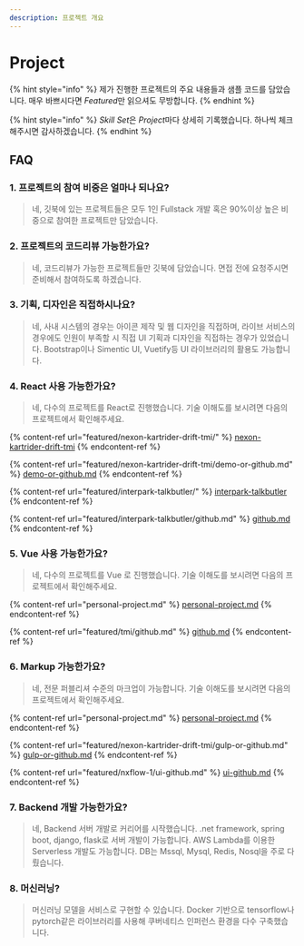 ```yaml
---
description: 프로젝트 개요
---
```


# Project

{% hint style="info" %}
제가 진행한 프로젝트의 주요 내용들과 샘플 코드를 담았습니다. 매우 바쁘시다면 _Feature&#x64;_&#xB9CC; 읽으셔도 무방합니다.
{% endhint %}

{% hint style="info" %}
_Skill Se&#x74;_&#xC740; _Projec&#x74;_&#xB9C8;다 상세히 기록했습니다. 하나씩 체크해주시면 감사하겠습니다.
{% endhint %}

## FAQ

### 1. 프로젝트의 참여 비중은 얼마나 되나요?

> 네, 깃북에 있는 프로젝트들은 모두 1인 Fullstack 개발 혹은 90%이상 높은 비중으로 참여한 프로젝트만 담았습니다.

### 2. 프로젝트의 코드리뷰 가능한가요?

> 네, 코드리뷰가 가능한 프로젝트들만 깃북에 담았습니다. 면접 전에 요청주시면 준비해서 참여하도록 하겠습니다.

### 3. 기획, 디자인은 직접하시나요?

> 네, 사내 시스템의 경우는 아이콘 제작 및 웹 디자인을 직접하며, 라이브 서비스의 경우에도 인원이 부족할 시 직접 UI 기획과 디자인을 직접하는 경우가 있었습니다. Bootstrap이나 Simentic UI, Vuetify등 UI 라이브러리의 활용도 가능합니다.&#x20;

### 4. React 사용 가능한가요?

> 네, 다수의 프로젝트를 React로 진행했습니다. 기술 이해도를 보시려면 다음의 프로젝트에서 확인해주세요.

{% content-ref url="featured/nexon-kartrider-drift-tmi/" %}
[nexon-kartrider-drift-tmi](featured/nexon-kartrider-drift-tmi/)
{% endcontent-ref %}

{% content-ref url="featured/nexon-kartrider-drift-tmi/demo-or-github.md" %}
[demo-or-github.md](featured/nexon-kartrider-drift-tmi/demo-or-github.md)
{% endcontent-ref %}

{% content-ref url="featured/interpark-talkbutler/" %}
[interpark-talkbutler](featured/interpark-talkbutler/)
{% endcontent-ref %}

{% content-ref url="featured/interpark-talkbutler/github.md" %}
[github.md](featured/interpark-talkbutler/github.md)
{% endcontent-ref %}

### 5. Vue 사용 가능한가요?

> 네, 다수의 프로젝트를 Vue 로 진행했습니다. 기술 이해도를 보시려면 다음의 프로젝트에서 확인해주세요.

{% content-ref url="personal-project.md" %}
[personal-project.md](personal-project.md)
{% endcontent-ref %}

{% content-ref url="featured/tmi/github.md" %}
[github.md](featured/tmi/github.md)
{% endcontent-ref %}

### 6. Markup 가능한가요?

> 네, 전문 퍼블리셔 수준의 마크업이 가능합니다. 기술 이해도를 보시려면 다음의 프로젝트에서 확인해주세요.

{% content-ref url="personal-project.md" %}
[personal-project.md](personal-project.md)
{% endcontent-ref %}

{% content-ref url="featured/nexon-kartrider-drift-tmi/gulp-or-github.md" %}
[gulp-or-github.md](featured/nexon-kartrider-drift-tmi/gulp-or-github.md)
{% endcontent-ref %}

{% content-ref url="featured/nxflow-1/ui-github.md" %}
[ui-github.md](featured/nxflow-1/ui-github.md)
{% endcontent-ref %}

### 7. Backend 개발  가능한가요?

> 네, Backend 서버 개발로 커리어를 시작했습니다. .net framework, spring boot, django,  flask로 서버 개발이 가능합니다. AWS Lambda를 이용한 Serverless 개발도 가능합니다. DB는 Mssql, Mysql, Redis, Nosql을 주로 다뤘습니다.

### 8. 머신러닝?

> 머신러닝 모델을 서비스로 구현할 수 있습니다. Docker 기반으로 tensorflow나 pytorch같은 라이브러리를 사용해 쿠버네티스 인퍼런스 환경을 다수 구축했습니다.
